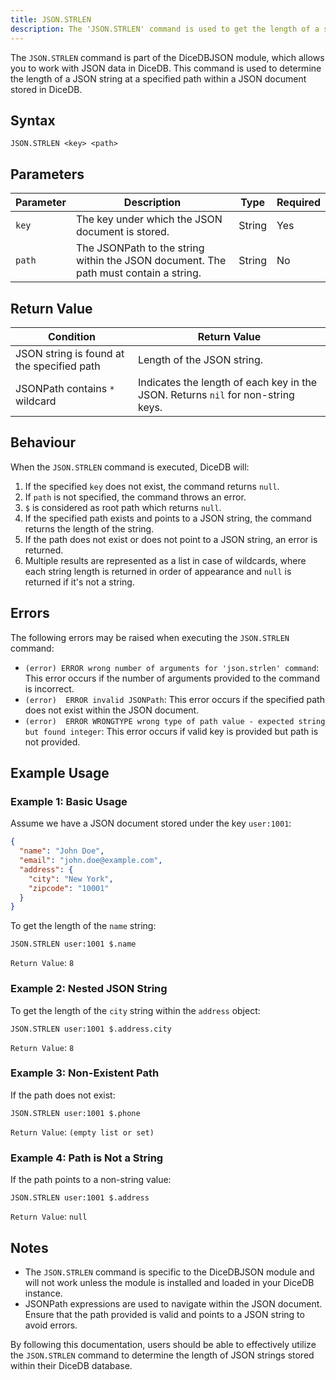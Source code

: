 ```yaml
---
title: JSON.STRLEN
description: The 'JSON.STRLEN' command is used to get the length of a string at a given path in a JSON Document stored in DiceDB
---
```


The `JSON.STRLEN` command is part of the DiceDBJSON module, which allows you to work with JSON data in DiceDB. This command is used to determine the length of a JSON string at a specified path within a JSON document stored in DiceDB.

## Syntax

```
JSON.STRLEN <key> <path>
```

## Parameters

| Parameter | Description                                                             | Type   | Required |
|-----------|-------------------------------------------------------------------------|--------|----------|
| `key`     | The key under which the JSON document is stored.                        | String | Yes      |
| `path`    | The JSONPath to the string within the JSON document. The path must contain a string.  | String | No       |

## Return Value

| Condition                                 | Return Value                                                                    |
|-------------------------------------------|---------------------------------------------------------------------------------|
| JSON string is found at the specified path| Length of the JSON string.                                                      |
| JSONPath contains `*` wildcard            | Indicates the length of each key in the JSON. Returns `nil` for non-string keys.|


## Behaviour

When the `JSON.STRLEN` command is executed, DiceDB will:

1. If the specified `key` does not exist, the command returns `null`.
2. If `path` is not specified, the command throws an error.
3. `$` is considered as root path which returns `null`.
4. If the specified path exists and points to a JSON string, the command returns the length of the string.
5. If the path does not exist or does not point to a JSON string, an error is returned.
6. Multiple results are represented as a list in case of wildcards, where each string length is returned in order of appearance and `null` is returned if it's not a string.

## Errors

The following errors may be raised when executing the `JSON.STRLEN` command:

- `(error) ERROR wrong number of arguments for 'json.strlen' command`: This error occurs if the number of arguments provided to the command is incorrect.
- `(error)  ERROR invalid JSONPath`: This error occurs if the specified path does not exist within the JSON document.
- `(error)  ERROR WRONGTYPE wrong type of path value - expected string but found integer`: This error occurs if valid key is provided but path is not provided.

## Example Usage

### Example 1: Basic Usage

Assume we have a JSON document stored under the key `user:1001`:

```json
{
  "name": "John Doe",
  "email": "john.doe@example.com",
  "address": {
    "city": "New York",
    "zipcode": "10001"
  }
}
```

To get the length of the `name` string:

```plaintext
JSON.STRLEN user:1001 $.name
```

`Return Value`: `8`

### Example 2: Nested JSON String

To get the length of the `city` string within the `address` object:

```plaintext
JSON.STRLEN user:1001 $.address.city
```

`Return Value`: `8`

### Example 3: Non-Existent Path

If the path does not exist:

```plaintext
JSON.STRLEN user:1001 $.phone
```

`Return Value`: `(empty list or set)`

### Example 4: Path is Not a String

If the path points to a non-string value:

```plaintext
JSON.STRLEN user:1001 $.address
```

`Return Value`: `null`

## Notes

- The `JSON.STRLEN` command is specific to the DiceDBJSON module and will not work unless the module is installed and loaded in your DiceDB instance.
- JSONPath expressions are used to navigate within the JSON document. Ensure that the path provided is valid and points to a JSON string to avoid errors.

By following this documentation, users should be able to effectively utilize the `JSON.STRLEN` command to determine the length of JSON strings stored within their DiceDB database.

